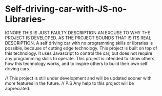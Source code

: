 # Self-driving-car-with-JS-no-Libraries-
IGNORE THIS IS JUST FAULTY DESCRIPTION AN EXCUSE TO WHY THE PROJECT IS DEVELOPED.
AS THE PROJECT SOUNDS THAT IS ITS REAL DESCRIPTION.
A self driving car with no programming skills or libraries is possible, because of cutting edge technology. 
This project is built on top of this technology. It uses Javascript to control the car, but does not require any programming skills to operate.
This project is intended to show others how this technology works, and to inspire others to build their own self driving cars. 


// This project is still under development and will be updated sooner with more features in the future.
// P.S Any help to this project will be appreciated.
